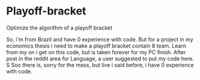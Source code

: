 # Playoff-bracket
Optimize the algorithm of a playoff bracket 

So, i'm from Brazil and have 0 experience with code. 
But for a project in my economics thesis i need to make a playoff bracket contain 8 team. Learn from my on i get on this code, 
but is taken forever for my PC finish. After post in the reddit area for Language, a user suggested to put my code here. S
Soo there is, sorry for the mess, but live i said before, i have 0 experience with code.
